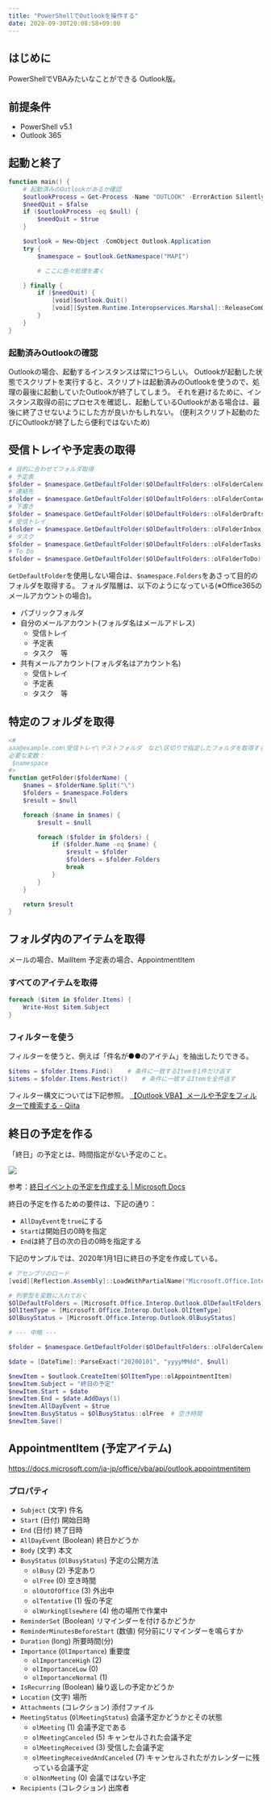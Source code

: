 ```yaml
---
title: "PowerShellでOutlookを操作する"
date: 2020-09-30T20:08:58+09:00
---
```


## はじめに
PowerShellでVBAみたいなことができる Outlook版。

## 前提条件

* PowerShell v5.1
* Outlook 365

## 起動と終了

```powershell
function main() {
    # 起動済みのOutlookがあるか確認
    $outlookProcess = Get-Process -Name "OUTLOOK" -ErrorAction SilentlyContinue
    $needQuit = $false
    if ($outlookProcess -eq $null) {
        $needQuit = $true
    }

    $outlook = New-Object -ComObject Outlook.Application
    try {
        $namespace = $outlook.GetNamespace("MAPI")

        # ここに色々処理を書く

    } finally {
        if ($needQuit) {
            [void]$outlook.Quit()
            [void][System.Runtime.Interopservices.Marshal]::ReleaseComObject($outlook)
        }
    }
}
```

### 起動済みOutlookの確認
Outlookの場合、起動するインスタンスは常に1つらしい。
Outlookが起動した状態でスクリプトを実行すると、スクリプトは起動済みのOutlookを使うので、処理の最後に起動していたOutlookが終了してしまう。
それを避けるために、インスタンス取得の前にプロセスを確認し、起動しているOutlookがある場合は、最後に終了させないようにした方が良いかもしれない。
(便利スクリプト起動のたびにOutlookが終了したら便利ではないため)

## 受信トレイや予定表の取得

```powershell
# 目的に合わせてフォルダ取得
# 予定表
$folder = $namespace.GetDefaultFolder($OlDefaultFolders::olFolderCalendar)
# 連絡先
$folder = $namespace.GetDefaultFolder($OlDefaultFolders::olFolderContacts)
# 下書き
$folder = $namespace.GetDefaultFolder($OlDefaultFolders::olFolderDrafts)
# 受信トレイ
$folder = $namespace.GetDefaultFolder($OlDefaultFolders::olFolderInbox)
# タスク
$folder = $namespace.GetDefaultFolder($OlDefaultFolders::olFolderTasks)
# To Do
$folder = $namespace.GetDefaultFolder($OlDefaultFolders::olFolderToDo)
```

`GetDefaultFolder`を使用しない場合は、`$namespace.Folders`をあさって目的のフォルダを取得する。
フォルダ階層は、以下のようになっている(※Office365のメールアカウントの場合)。

* パブリックフォルダ
* 自分のメールアカウント(フォルダ名はメールアドレス)
    * 受信トレイ
    * 予定表
    * タスク　等
* 共有メールアカウント(フォルダ名はアカウント名)
    * 受信トレイ
    * 予定表
    * タスク　等

## 特定のフォルダを取得

```powershell
<#
aaa@example.com\受信トレイ\テストフォルダ　など\区切りで指定したフォルダを取得する
必要な変数：
 $namespace
#>
function getFolder($folderName) {
    $names = $folderName.Split("\")
    $folders = $namespace.Folders
    $result = $null

    foreach ($name in $names) {
        $result = $null

        foreach ($folder in $folders) {
            if ($folder.Name -eq $name) {
                $result = $folder
                $folders = $folder.Folders
                break
            }
        }
    }

    return $result
}
```

## フォルダ内のアイテムを取得
メールの場合、MailItem
予定表の場合、AppointmentItem

### すべてのアイテムを取得

```powershell
foreach ($item in $folder.Items) {
    Write-Host $item.Subject
}
```

### フィルターを使う
フィルターを使うと、例えば「件名が●●のアイテム」を抽出したりできる。

```powershell
$items = $folder.Items.Find()    # 条件に一致するItemを1件だけ返す
$items = $folder.Items.Restrict()    # 条件に一致するItemを全件返す
```

フィルター構文については下記参照。
[【Outlook VBA】メールや予定をフィルターで検索する - Qiita](https://qiita.com/vicugna-pacos/items/977fd4c32ebe0486869b)

## 終日の予定を作る
「終日」の予定とは、時間指定がない予定のこと。

![](2020-10-21-17-34-43.png)

参考：[終日イベントの予定を作成する | Microsoft Docs](https://docs.microsoft.com/ja-jp/office/client-developer/outlook/pia/how-to-create-an-appointment-that-is-an-all-day-event)

終日の予定を作るための要件は、下記の通り：

* `AllDayEvent`を`true`にする
* `Start`は開始日の0時を指定
* `End`は終了日の次の日の0時を指定する

下記のサンプルでは、2020年1月1日に終日の予定を作成している。

```powershell
# アセンブリのロード
[void][Reflection.Assembly]::LoadWithPartialName("Microsoft.Office.Interop.Outlook")

# 列挙型を変数に入れておく
$OlDefaultFolders = [Microsoft.Office.Interop.Outlook.OlDefaultFolders]
$OlItemType = [Microsoft.Office.Interop.Outlook.OlItemType]
$OlBusyStatus = [Microsoft.Office.Interop.Outlook.OlBusyStatus]

# --- 中略 ---

$folder = $namespace.GetDefaultFolder($OlDefaultFolders::olFolderCalendar)

$date = [DateTime]::ParseExact("20200101", "yyyyMMdd", $null)

$newItem = $outlook.CreateItem($OlItemType::olAppointmentItem)
$newItem.Subject = "終日の予定"
$newItem.Start = $date
$newItem.End = $date.AddDays(1)
$newItem.AllDayEvent = $true
$newItem.BusyStatus = $OlBusyStatus::olFree  # 空き時間
$newItem.Save()
```

## AppointmentItem (予定アイテム)
https://docs.microsoft.com/ja-jp/office/vba/api/outlook.appointmentitem

### プロパティ

* `Subject` (文字) 件名
* `Start` (日付) 開始日時
* `End` (日付) 終了日時
* `AllDayEvent` (Boolean) 終日かどうか
* `Body` (文字) 本文
* `BusyStatus` (`OlBusyStatus`) 予定の公開方法
  * `olBusy` (2) 予定あり
  * `olFree` (0) 空き時間
  * `olOutOfOffice` (3) 外出中
  * `olTentative` (1) 仮の予定
  * `olWorkingElsewhere` (4) 他の場所で作業中
* `ReminderSet` (Boolean) リマインダーを付けるかどうか
* `ReminderMinutesBeforeStart` (数値) 何分前にリマインダーを鳴らすか
* `Duration` (long) 所要時間(分)
* `Importance` (`OlImportance`) 重要度
  * `olImportanceHigh` (2)
  * `olImportanceLow` (0)
  * `olImportanceNormal` (1)
* `IsRecurring` (Boolean) 繰り返しの予定かどうか
* `Location` (文字) 場所
* `Attachments` (コレクション) 添付ファイル
* `MeetingStatus` (`OlMeetingStatus`) 会議予定かどうかとその状態
  * `olMeeting` (1) 会議予定である
  * `olMeetingCanceled`	(5) キャンセルされた会議予定
  * `olMeetingReceived` (3) 受信した会議予定
  * `olMeetingReceivedAndCanceled` (7) キャンセルされたがカレンダーに残っている会議予定
  * `olNonMeeting` (0) 会議ではない予定
* `Recipients` (コレクション) 出席者
